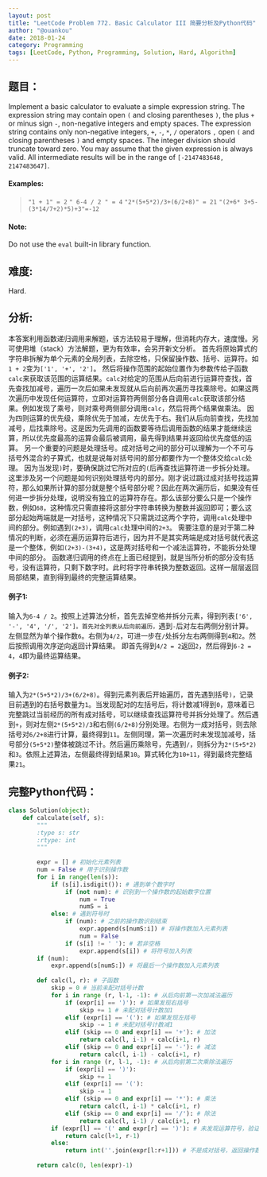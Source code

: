 ```yaml
---
layout: post
title: "LeetCode Problem 772. Basic Calculator III 简要分析及Python代码"
author: "@ouankou"
date: 2018-01-24
category: Programming
tags: [LeetCode, Python, Programming, Solution, Hard, Algorithm]
---
```


## 题目：
Implement a basic calculator to evaluate a simple expression string.
The expression string may contain open `(` and closing parentheses `)`, the plus `+` or minus sign `-`, non-negative integers and empty spaces.
The expression string contains only non-negative integers, `+`, `-`, `*`, `/` operators `,` open `(` and closing parentheses `)` and empty spaces. The integer division should truncate toward zero.
You may assume that the given expression is always valid. All intermediate results will be in the range of `[-2147483648, 2147483647]`.

#### Examples:
> `"1 + 1" = 2`
> `" 6-4 / 2 " = 4`
> `"2*(5+5*2)/3+(6/2+8)" = 21`
> `"(2+6* 3+5- (3*14/7+2)*5)+3"=-12`

#### Note:
Do not use the `eval` built-in library function.

## 难度:
Hard.

## 分析:
本答案利用函数递归调用来解题，该方法较易于理解，但消耗内存大，速度慢。另可使用堆（stack）方法解题，更为有效率，会另开新文分析。
首先将原始算式的字符串拆解为单个元素的全局列表，去除空格，只保留操作数、括号、运算符。如`1 + 2`变为`['1', '+', '2']`。
然后将操作范围的起始位置作为参数传给子函数`calc`来获取该范围的运算结果。`calc`对给定的范围从后向前进行运算符查找，首先查找加减号，遍历一次后如果未发现就从后向前再次遍历寻找乘除号。如果这两次遍历中发现任何运算符，立即对运算符两侧部分各自调用`calc`获取该部分结果。例如发现了乘号，则对乘号两侧部分调用`calc`，然后将两个结果做乘法。
因为四则运算的优先级，乘除优先于加减，左优先于右。我们从后向前查找，先找加减号，后找乘除号。这是因为先调用的函数要等待后调用函数的结果才能继续运算，所以优先度最高的运算会最后被调用，最先得到结果并返回给优先度低的运算。
另一个重要的问题是处理括号。成对括号之间的部分可以理解为一个不可与括号外混合的子算式，也就是说每对括号间的部分都要作为一个整体交给`calc`处理。
因为当发现`)`时，要确保跳过它所对应的`(`后再查找运算符进一步拆分处理。
这里涉及另一个问题是如何识别处理括号内的部分。刚才说过跳过成对括号找运算符，那么如果所计算的部分就是整个括号部分呢？因此在两次遍历后，如果没有任何进一步拆分处理，说明没有独立的运算符存在。那么该部分要么只是一个操作数，例如`68`，这种情况只需直接将这部分字符串转换为整数并返回即可；要么这部分起始两端就是一对括号，这种情况下只需跳过这两个字符，调用`calc`处理中间的部分。例如遇到`(2+3)`，调用`calc`处理中间的`2+3`。
需要注意的是对于第二种情况的判断，必须在遍历运算符后进行，因为并不是其实两端是成对括号就代表这是一个整体，例如`(2+3)-(3+4)`，这是两对括号和一个减法运算符，不能拆分处理中间的部分。
函数递归调用的终点在上面已经提到，就是当所分析的部分没有括号，没有运算符，只剩下数字时。此时将字符串转换为整数返回。这样一层层返回局部结果，直到得到最终的完整运算结果。

#### 例子1:
输入为`6-4 / 2`。按照上述算法分析，首先去掉空格并拆分元素，得到列表`['6', '-', '4', '/', '2']。首先对全列表从后向前遍历，`遇到`-`后对左右两侧分别计算。左侧显然为单个操作数`6`。右侧为`4/2`，可进一步在`/`处拆分左右两侧得到`4`和`2`。然后按照调用次序逆向返回计算结果。
即首先得到`4/2 = 2`返回`2`，然后得到`6-2 = 4`，`4`即为最终运算结果。

#### 例子2:
输入为`2*(5+5*2)/3+(6/2+8)`。得到元素列表后开始遍历，首先遇到括号`)`，记录目前遇到的右括号数量为`1`。当发现配对的左括号后，将计数减1得到`0`，意味着已完整跳过当前经历的所有成对括号，可以继续查找运算符号并拆分处理了。然后遇到`+`，则对左侧`2*(5+5*2)/3`和右侧`(6/2+8)`分别处理。右侧为一成对括号，则去除括号对`6/2+8`进行计算，最终得到`11`。左侧同理，第一次遍历时未发现加减号，括号部分`(5+5*2)`整体被跳过不计。然后遍历乘除号，先遇到`/`，则拆分为`2*(5+5*2)`和`3`。依照上述算法，左侧最终得到结果`10`。算式转化为`10+11`，得到最终完整结果`21`。

## 完整Python代码：
```python
class Solution(object):
    def calculate(self, s):
        """
        :type s: str
        :rtype: int
        """
        
        expr = [] # 初始化元素列表
        num = False # 用于识别操作数
        for i in range(len(s)):
            if (s[i].isdigit()): # 遇到单个数字时
                if (not num): # 识别到一个操作数的起始数字位置
                    num = True
                    numS = i
            else: # 遇到符号时
                if (num): # 之前的操作数识别结束
                    expr.append(s[numS:i]) # 将操作数加入元素列表
                    num = False
                if (s[i] != ' '): # 若非空格
                    expr.append(s[i]) # 将符号加入列表             
        if (num):
            expr.append(s[numS:]) # 将最后一个操作数加入元素列表
        
        def calc(l, r): # 子函数
            skip = 0 # 当前未配对括号计数
            for i in range (r, l-1, -1): # 从后向前第一次加减法遍历
                if (expr[i] == ')'): # 如果发现右括号
                    skip += 1 # 未配对括号计数加1
                elif (expr[i] == '('): # 如果发现左括号
                    skip -= 1 # 未配对括号计数减1
                elif (skip == 0 and expr[i] == '+'): # 加法
                    return calc(l, i-1) + calc(i+1, r)
                elif (skip == 0 and expr[i] == '-'): # 减法
                    return calc(l, i-1) - calc(i+1, r)
            for i in range (r, l-1, -1): # 从后向前第二次乘除法遍历
                if (expr[i] == ')'):
                    skip += 1
                elif (expr[i] == '('):
                    skip -= 1
                elif (skip == 0 and expr[i] == '*'): # 乘法
                    return calc(l, i-1) * calc(i+1, r)
                elif (skip == 0 and expr[i] == '/'): # 除法
                    return calc(l, i-1) / calc(i+1, r)
            if (expr[l] == '(' and expr[r] == ')'): # 未发现运算符号，验证是否为单一成对括号
                return calc(l+1, r-1)
            else:
                return int(''.join(expr[l:r+1])) # 不是成对括号，返回操作数
        
        return calc(0, len(expr)-1)
```
